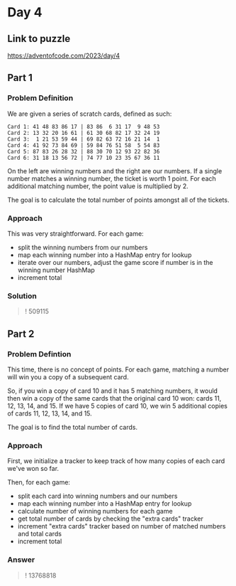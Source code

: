 # Day 4
## Link to puzzle
https://adventofcode.com/2023/day/4
## Part 1
### Problem Definition
We are given a series of scratch cards, defined as such:
```
Card 1: 41 48 83 86 17 | 83 86  6 31 17  9 48 53
Card 2: 13 32 20 16 61 | 61 30 68 82 17 32 24 19
Card 3:  1 21 53 59 44 | 69 82 63 72 16 21 14  1
Card 4: 41 92 73 84 69 | 59 84 76 51 58  5 54 83
Card 5: 87 83 26 28 32 | 88 30 70 12 93 22 82 36
Card 6: 31 18 13 56 72 | 74 77 10 23 35 67 36 11
```

On the left are winning numbers and the right are our numbers. If a single number
matches a winning number, the ticket is worth 1 point. For each additional matching
number, the point value is multiplied by 2.

The goal is to calculate the total number of points amongst all of the tickets. 

### Approach
This was very straightforward. For each game:
- split the winning numbers from our numbers
- map each winning number into a HashMap entry for lookup
- iterate over our numbers, adjust the game score if number is in the winning number HashMap
- increment total

### Solution
>! 509115

## Part 2
### Problem Defintion
This time, there is no concept of points. For each game, matching a number will win
you a copy of a subsequent card.

So, if you win a copy of card 10 and it has 5 matching numbers, it would then win a copy of the same cards that 
the original card 10 won: cards 11, 12, 13, 14, and 15. If we have 5 copies of card 10, we win 5 additional
copies of cards 11, 12, 13, 14, and 15.

The goal is to find the total number of cards.

### Approach
First, we initialize a tracker to keep track of how many copies of each
card we've won so far.

Then, for each game:
- split each card into winning numbers and our numbers
- map each winning number into a HashMap entry for lookup
- calculate number of winning numbers for each game
- get total number of cards by checking the "extra cards" tracker
- increment "extra cards" tracker based on number of matched numbers and total cards
- increment total

### Answer
>! 13768818
